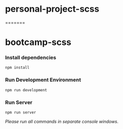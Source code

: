 # personal-project-scss
=======
# bootcamp-scss

### Install dependencies

`npm install`

### Run Development Environment

`npm run development`

### Run Server

`npm run server`

*Please run all commands in separate console windows*.

